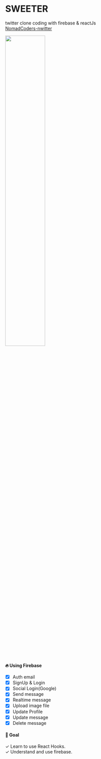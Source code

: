 # SWEETER

twitter clone coding with firebase & reactJs <br />
[NomadCoders-nwitter](https://nomadcoders.co/nwitter)

<img src="https://user-images.githubusercontent.com/38373150/142761549-c4a0edc3-dd9f-4fcc-bd26-f05b7e082906.gif" width="50%" />

#### 🔥 Using Firebase

- [x] Auth email
- [x] SignUp & Login
- [x] Social Login(Google)
- [x] Send message
- [x] Realtime message
- [x] Upload image file
- [x] Update Profile
- [x] Update message
- [x] Delete message

#### 🌟 Goal

✓ Learn to use React Hooks.<br />
✓ Understand and use firebase.
